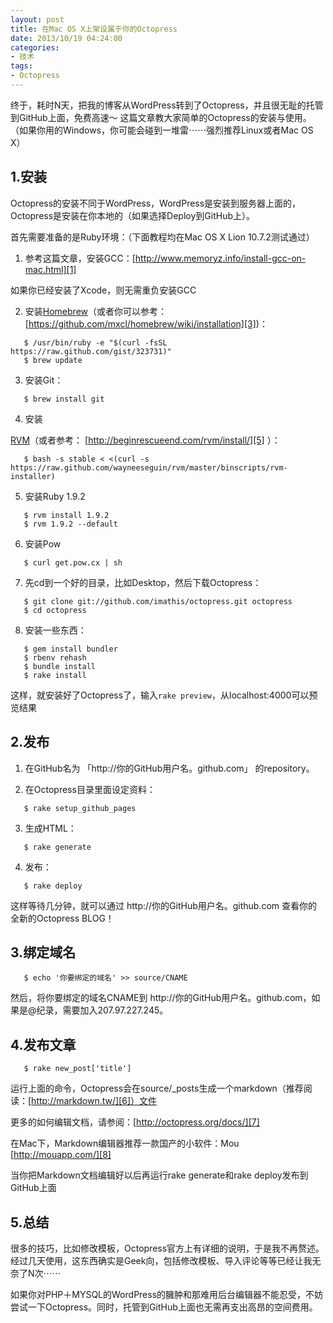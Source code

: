 ```yaml
---
layout: post
title: 在Mac OS X上架设属于你的Octopress
date: 2013/10/19 04:24:00
categories:
- 技术
tags:
- Octopress
---
```


终于，耗时N天，把我的博客从WordPress转到了Octopress，并且很无耻的托管到GitHub上面，免费高速～ 这篇文章教大家简单的Octopress的安装与使用。 （如果你用的Windows，你可能会碰到一堆雷⋯⋯强烈推荐Linux或者Mac OS X）

## 1.安装

Octopress的安装不同于WordPress，WordPress是安装到服务器上面的，Octopress是安装在你本地的（如果选择Deploy到GitHub上）。

首先需要准备的是Ruby环境：（下面教程均在Mac OS X Lion 10.7.2测试通过）

1. 参考这篇文章，安装GCC：[http://www.memoryz.info/install-gcc-on-mac.html][1]

如果你已经安装了Xcode，则无需重负安装GCC

2. 安装[Homebrew][2]（或者你可以参考：[https://github.com/mxcl/homebrew/wiki/installation][3])：
```
   $ /usr/bin/ruby -e "$(curl -fsSL https://raw.github.com/gist/323731)"
   $ brew update
```

3. 安装Git：
```
   $ brew install git
```

4. 安装

[RVM][4]（或者参考： [http://beginrescueend.com/rvm/install/][5] ）：
```  
   $ bash -s stable < <(curl -s https://raw.github.com/wayneeseguin/rvm/master/binscripts/rvm-installer)
```

5. 安装Ruby 1.9.2
```
   $ rvm install 1.9.2
   $ rvm 1.9.2 --default
```

6. 安装Pow
```
   $ curl get.pow.cx | sh
```

7. 先cd到一个好的目录，比如Desktop，然后下载Octopress：
```
   $ git clone git://github.com/imathis/octopress.git octopress
   $ cd octopress
```

8. 安装一些东西：
```
   $ gem install bundler
   $ rbenv rehash
   $ bundle install
   $ rake install
```

这样，就安装好了Octopress了，输入`rake preview`，从localhost:4000可以预览结果

## 2.发布

1. 在GitHub名为 「http://你的GitHub用户名。github.com」 的repository。

2. 在Octopress目录里面设定资料：
```
   $ rake setup_github_pages
```

3. 生成HTML：
```
   $ rake generate
```

4. 发布：
```
   $ rake deploy
```

这样等待几分钟，就可以通过 http://你的GitHub用户名。github.com 查看你的全新的Octopress BLOG！

## 3.绑定域名
```
   $ echo '你要绑定的域名' >> source/CNAME
```

然后，将你要绑定的域名CNAME到 http://你的GitHub用户名。github.com，如果是@纪录，需要加入207.97.227.245。

## 4.发布文章
```
   $ rake new_post['title']
```

运行上面的命令，Octopress会在source/_posts生成一个markdown（推荐阅读：[http://markdown.tw/][6]）文件

更多的如何编辑文档，请参阅：[http://octopress.org/docs/][7]

在Mac下，Markdown编辑器推荐一款国产的小软件：Mou [http://mouapp.com/][8]

当你把Markdown文档编辑好以后再运行rake generate和rake deploy发布到GitHub上面

## 5.总结

很多的技巧，比如修改模板，Octopress官方上有详细的说明，于是我不再赘述。经过几天使用，这东西确实是Geek向，包括修改模板、导入评论等等已经让我无奈了N次⋯⋯

如果你对PHP＋MYSQL的WordPress的臃肿和那难用后台编辑器不能忍受，不妨尝试一下Octopress。同时，托管到GitHub上面也无需再支出高昂的空间费用。

 [1]: http://www.memoryz.info/install-gcc-on-mac.html

 [2]: http://mxcl.github.com/homebrew/

 [3]: https://github.com/mxcl/homebrew/wiki/installation

 [4]: http://beginrescueend.com/

 [5]: http://beginrescueend.com/rvm/install/

 [6]: http://markdown.tw/

 [7]: http://octopress.org/docs/

 [8]: http://mouapp.com/
